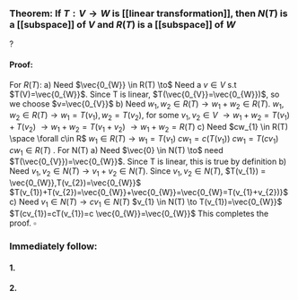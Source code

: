 ### Theorem: If $T:V \to W$ is [[linear transformation]], then $N(T)$ is a [[subspace]] of $V$ and $R(T)$ is a [[subspace]] of $W$
?
#### Proof: 
For $R(T)$:
a) Need $\vec{0_{W}} \in R(T) \to$ Need a $v \in  V$ s.t $T(V)=\vec{0_{W}}$. Since T is linear, $T(\vec{0_{V}}=\vec{0_{W}})$, so we choose $v=\vec{0_{V}}$
b) Need $w_{1},w_{2} \in R(T) \to w_{1}+w_{2} \in R(T)$.
$w_{1},w_{2}\in R(T) \to w_{1}=T(v_{1}),w_{2}=T(v_{2})$, for some $v_{1},v_{2} \in V$
$\to w_{1}+w_{2} = T(v_{1})+T(v_{2})$
$\to w_{1}+w_{2} = T(v_{1}+v_{2})$
$\to w_{1}+w_{2} = R(T)$
c) Need $cw_{1} \in R(T) \space \forall c\in R$
$w_{1} \in R(T) \to w_{1}=T(v_{1})$
$cw_{1}=c(T(v_{1}))$
$cw_{1}=T(cv_{1})$
$cw_{1} \in R(T)$
.
For N(T)
a) Need $\vec{0} \in N(T) \to$ need $T(\vec{0_{V}})=\vec{0_{W}}$. Since T is linear, this is true by definition
b) Need $v_{1},v_{2} \in N(T) \to v_{1}+v_{2} \in N(T)$. Since $v_{1},v_{2} \in N(T)$, $T(v_{1}) = \vec{0_{W}},T(v_{2})=\vec{0_{W}}$
$T(v_{1})+T(v_{2})=\vec{0_{W}}+\vec{0_{W}}=\vec{0_{W}=T(v_{1}+v_{2})}$
c) Need $v_{1} \in N(T) \to cv_{1} \in N(T)$
$v_{1} \in N(T) \to T(v_{1})=\vec{0_{W}}$
$T(cv_{1})=cT(v_{1})=c \vec{0_{W}}=\vec{0_{W}}$
This completes the proof. $\square$

### Immediately follow:

#### 1.
#### 2.
